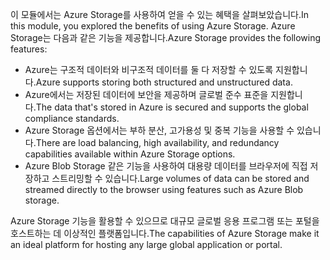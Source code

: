 <span data-ttu-id="d8232-101">이 모듈에서는 Azure Storage를 사용하여 얻을 수 있는 혜택을 살펴보았습니다.</span><span class="sxs-lookup"><span data-stu-id="d8232-101">In this module, you explored the benefits of using Azure Storage.</span></span> <span data-ttu-id="d8232-102">Azure Storage는 다음과 같은 기능을 제공합니다.</span><span class="sxs-lookup"><span data-stu-id="d8232-102">Azure Storage provides the following features:</span></span>

* <span data-ttu-id="d8232-103">Azure는 구조적 데이터와 비구조적 데이터를 둘 다 저장할 수 있도록 지원합니다.</span><span class="sxs-lookup"><span data-stu-id="d8232-103">Azure supports storing both structured and unstructured data.</span></span>
* <span data-ttu-id="d8232-104">Azure에서는 저장된 데이터에 보안을 제공하며 글로벌 준수 표준을 지원합니다.</span><span class="sxs-lookup"><span data-stu-id="d8232-104">The data that's stored in Azure is secured and supports the global compliance standards.</span></span>
* <span data-ttu-id="d8232-105">Azure Storage 옵션에서는 부하 분산, 고가용성 및 중복 기능을 사용할 수 있습니다.</span><span class="sxs-lookup"><span data-stu-id="d8232-105">There are load balancing, high availability, and redundancy capabilities available within Azure Storage options.</span></span>
* <span data-ttu-id="d8232-106">Azure Blob Storage 같은 기능을 사용하여 대용량 데이터를 브라우저에 직접 저장하고 스트리밍할 수 있습니다.</span><span class="sxs-lookup"><span data-stu-id="d8232-106">Large volumes of data can be stored and streamed directly to the browser using features such as Azure Blob storage.</span></span>

<span data-ttu-id="d8232-107">Azure Storage 기능을 활용할 수 있으므로 대규모 글로벌 응용 프로그램 또는 포털을 호스트하는 데 이상적인 플랫폼입니다.</span><span class="sxs-lookup"><span data-stu-id="d8232-107">The capabilities of Azure Storage make it an ideal platform for hosting any large global application or portal.</span></span>
